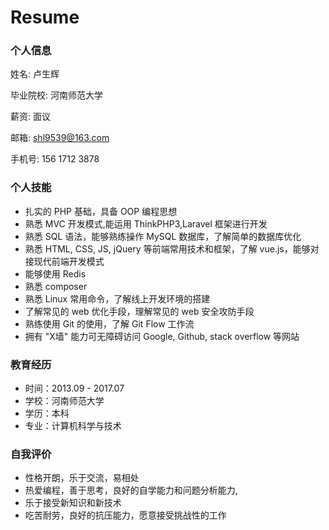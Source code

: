 # Resume

### 个人信息 ###
姓名: 卢生辉   

毕业院校: 河南师范大学

薪资: 面议

邮箱: shl9539@163.com 

手机号: 156 1712 3878


### 个人技能 ##
- 扎实的 PHP 基础，具备 OOP 编程思想
- 熟悉 MVC 开发模式,能运用 ThinkPHP3,Laravel 框架进行开发
- 熟悉 SQL 语法，能够熟练操作 MySQL 数据库，了解简单的数据库优化
- 熟悉 HTML, CSS, JS, jQuery 等前端常用技术和框架，了解 vue.js，能够对接现代前端开发模式
- 能够使用 Redis
- 熟悉 composer
- 熟悉 Linux 常用命令，了解线上开发环境的搭建
- 了解常见的 web 优化手段，理解常见的 web 安全攻防手段
- 熟练使用 Git 的使用，了解 Git Flow 工作流
- 拥有 "X墙" 能力可无障碍访问 Google, Github, stack overflow 等网站

### 教育经历 ####

* 时间：2013.09 - 2017.07
* 学校：河南师范大学
* 学历：本科  
* 专业：计算机科学与技术

### 自我评价 ####

- 性格开朗，乐于交流，易相处
- 热爱编程，善于思考，良好的自学能力和问题分析能力,
- 乐于接受新知识和新技术 
- 吃苦耐劳，良好的抗压能力，愿意接受挑战性的工作

